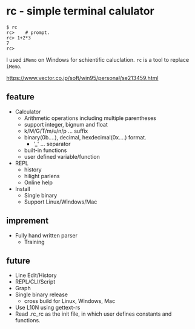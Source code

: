 rc - simple terminal calulator
==============================

```
$ rc
rc>    # prompt.
rc> 1+2*3
7
rc> 
```


I used `iMemo` on Windows for schientific caluclation.
`rc` is a tool to replace `iMemo`.

https://www.vector.co.jp/soft/win95/personal/se213459.html

## feature

* Calculator
    + Arithmetic operations including multiple parentheses
    + support integer, bignum and float
    + k/M/G/T/m/u/n/p ... suffix
    + binary(0b....), decimal, hexdecimal(0x....) format.
        - '_' ... separator
    + built-in functions
    + user defined variable/function
* REPL
    + history
    + hilight parlens
    + Online help
* Install
    + Single binary
    + Support Linux/Windows/Mac
## imprement

* Fully hand written parser
    + Training

## future

* Line Edit/History
* REPL/CLI/Script
* Graph
* Single binary release
    + cross build for Linux, Windows, Mac
* Use L10N using gettext-rs
* Read .rc_rc as the init file, in which user defines constants and functions.
